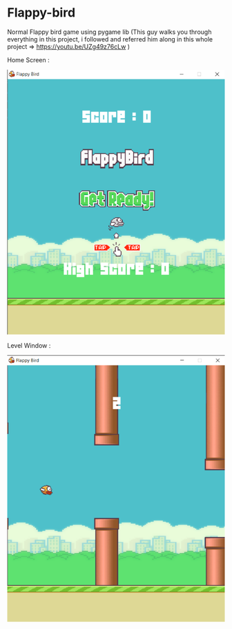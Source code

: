 # Flappy-bird
Normal Flappy bird game using pygame lib (This guy walks you through everything in this project, i followed and referred him along in this whole project => https://youtu.be/UZg49z76cLw )

Home Screen : 


![image](assets/homescreen.png)





Level Window : 


![image](assets/level.png)